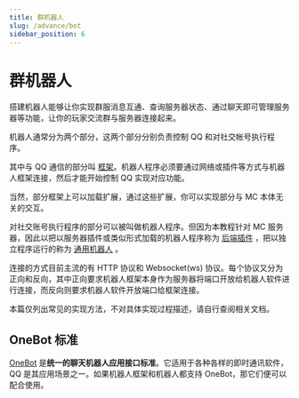 ```yaml
---
title: 群机器人
slug: /advance/bot
sidebar_position: 6
---
```


# 群机器人

搭建机器人能够让你实现群服消息互通、查询服务器状态、通过聊天即可管理服务器等功能，让你的玩家交流群与服务器连接起来。<!--运营管理的内容写好后这里做一个链接指向那边的机器人文档，讲解机器人都需要什么功能-->

机器人通常分为两个部分，这两个部分分别负责控制 QQ 和对社交帐号执行程序。

其中与 QQ 通信的部分叫 [框架](framework.md)。机器人程序必须要通过网络或插件等方式与机器人框架连接，然后才能开始控制 QQ 实现对应功能。

当然，部分框架上可以加载扩展，通过这些扩展，你可以实现部分与 MC 本体无关的交互。

对社交账号执行程序的部分可以被叫做机器人程序。但因为本教程针对 MC 服务器，因此以把以服务器插件或类似形式加载的机器人程序称为 [后端插件](plugin.md) ，把以独立程序运行的称为 [通用机器人](general.md) 。

连接的方式目前主流的有 HTTP 协议和 Websocket(ws) 协议。每个协议又分为正向和反向，其中正向要求机器人框架本身作为服务器将端口开放给机器人软件进行连接，而反向则要求机器人软件开放端口给框架连接。

本篇仅列出常见的实现方法，不对具体实现过程描述，请自行查阅相关文档。

## OneBot 标准

[OneBot](https://onebot.dev/) 是**统一的聊天机器人应用接口标准**。它适用于各种各样的即时通讯软件，QQ 是其应用场景之一。如果机器人框架和机器人都支持 OneBot，那它们便可以配合使用。
